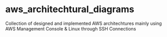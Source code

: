 # aws_architechtural_diagrams
Collection of designed and implemented AWS architechtures mainly using AWS Management Console & Linux through SSH Connections
